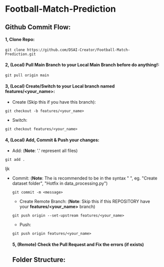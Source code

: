 # Football-Match-Prediction
## Github Commit Flow:
#### 1, Clone Repo:
```command
git clone https://github.com/DSAI-Creator/Football-Match-Prediction.git
```

#### 2, (Local) Pull **Main Branch** to your **Local Main Branch** before do anything!:
```command
git pull origin main
```

#### 3, (Local) Create/Switch to your **Local** branch named **features/<your_name>**:
- Create (Skip this if you have this branch):
```command
git checkout -b features/<your_name>
```

- Switch:
```command
git checkout features/<your_name>
```

#### 4, (Local) Add, Commit & Push your changes:
- Add:
(**Note**: '.' represent all files)
```command
git add .
```
ljk
- Commit:
(**Note**: The <message> is recommended to be in the syntax "<Action> <Object>", eg. "Create dataset folder", "Hotfix <function> in data_processing.py")
```command
git commit -m <message>
```

- Create Remote Branch:
(**Note**: Skip this if this REPOSITORY have your **features/<your_name>** branch)
```command
git push origin --set-upstream features/<your_name>
```

- Push:
```command
git push origin features/<your_name>
```

#### 5, (Remote) Check the Pull Request and Fix the errors (if exists)

## Folder Structure:

